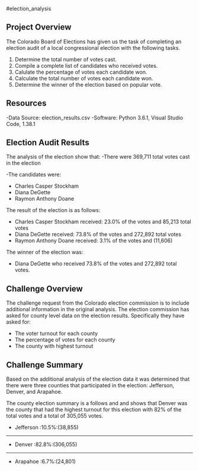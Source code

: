 #election_analysis

## Project Overview 
The Colorado Board of Elections has given us the task of completing an election audit of a local congressional election with the following tasks.

1. Determine the total number of votes cast.
2. Compile a complete list of candidates who received votes.
3. Calulate the percentage of votes each candidate won.
4. Calculate the total number of votes each candidate won.
5. Determine the winner of the election based on popular vote.

## Resources
-Data Source: election_results.csv
-Software: Python 3.6.1, Visual Studio Code, 1.38.1

## Election Audit Results
The analysis of the election show that: 
-There were 369,711 total votes cast in the election

-The candidates were:

  - Charles Casper Stockham
  - Diana DeGette
  - Raymon Anthony Doane
  
  The result of the election is as follows:
  
  - Charles Casper Stockham received: 23.0% of the votes and 85,213 total votes
  - Diana DeGette received: 73.8% of the votes and 272,892 total votes
  - Raymon Anthony Doane received: 3.1% of the votes and (11,606)
  
The winner of the election was:
  - Diana DeGette who received 73.8% of the votes and 272,892 total votes.
  
 ## Challenge Overview
 The challenge request from the Colorado election commission is to include additional information in the original analysis. The election commission has asked for county level data on the   election results. Specifically they have asked for: 
  - The voter turnout for each county
  - The percentage of votes for each county
  - The county with highest turnout
 
 ## Challenge Summary
Based on the additional analysis of the election data it was determined that there were three counties that participated in the election: Jefferson, Denver, and Arapahoe.

The county election summary is a follows and and shows that Denver was the county that had the highest turnout for this election with 82% of the total votes and a total of 305,055 votes. 

 - Jefferson :10.5%:(38,855)
-----------------------
 - Denver :82.8%:(306,055)
-----------------------
- Arapahoe :6.7%:(24,801)



